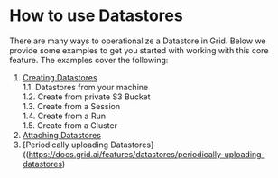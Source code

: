 # How to use Datastores

There are many ways to operationalize a Datastore in Grid. Below we provide some examples to get you started with working with this core feature. The examples cover the following:
1. [Creating Datastores](https://docs.grid.ai/features/datastores/creating-datastores)  
    1.1. Datastores from your machine  
    1.2. Create from private S3 Bucket  
    1.3. Create from a Session  
    1.4. Create from a Run  
    1.5. Create from a Cluster  
2. [Attaching Datastores](https://docs.grid.ai/features/datastores/attaching-datastores)
3. [Periodically uploading Datastores]((https://docs.grid.ai/features/datastores/periodically-uploading-datastores)   
